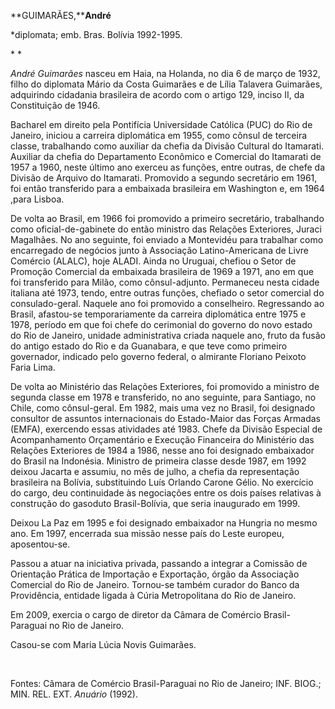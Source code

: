 **GUIMARÃES,****André**

\*diplomata; emb. Bras. Bolívia 1992-1995.

* *

*André Guimarães* nasceu em Haia, na Holanda, no dia 6 de março de 1932,
filho do diplomata Mário da Costa Guimarães e de Lília Talavera
Guimarães, adquirindo cidadania brasileira de acordo com o artigo 129,
inciso II, da Constituição de 1946.

Bacharel em direito pela Pontifícia Universidade Católica (PUC) do Rio
de Janeiro, iniciou a carreira diplomática em 1955, como cônsul de
terceira classe, trabalhando como auxiliar da chefia da Divisão Cultural
do Itamarati. Auxiliar da chefia do Departamento Econômico e Comercial
do Itamarati de 1957 a 1960, neste último ano exerceu as funções, entre
outras, de chefe da Divisão de Arquivo do Itamarati. Promovido a segundo
secretário em 1961, foi então transferido para a embaixada brasileira em
Washington e, em 1964 ,para Lisboa.

De volta ao Brasil, em 1966 foi promovido a primeiro secretário,
trabalhando como oficial-de-gabinete do então ministro das Relações
Exteriores, Juraci Magalhães. No ano seguinte, foi enviado a Montevidéu
para trabalhar como encarregado de negócios junto à Associação
Latino-Americana de Livre Comércio (ALALC), hoje ALADI. Ainda no
Uruguai, chefiou o Setor de Promoção Comercial da embaixada brasileira
de 1969 a 1971, ano em que foi transferido para Milão, como
cônsul-adjunto. Permaneceu nesta cidade italiana até 1973, tendo, entre
outras funções, chefiado o setor comercial do consulado-geral. Naquele
ano foi promovido a conselheiro. Regressando ao Brasil, afastou-se
temporariamente da carreira diplomática entre 1975 e 1978, período em
que foi chefe do cerimonial do governo do novo estado do Rio de Janeiro,
unidade administrativa criada naquele ano, fruto da fusão do antigo
estado do Rio e da Guanabara, e que teve como primeiro governador,
indicado pelo governo federal, o almirante Floriano Peixoto Faria Lima.

De volta ao Ministério das Relações Exteriores, foi promovido a ministro
de segunda classe em 1978 e transferido, no ano seguinte, para Santiago,
no Chile, como cônsul-geral. Em 1982, mais uma vez no Brasil, foi
designado consultor de assuntos internacionais do Estado-Maior das
Forças Armadas (EMFA), exercendo essas atividades até 1983. Chefe da
Divisão Especial de Acompanhamento Orçamentário e Execução Financeira do
Ministério das Relações Exteriores de 1984 a 1986, nesse ano foi
designado embaixador do Brasil na Indonésia. Ministro de primeira classe
desde 1987, em 1992 deixou Jacarta e assumiu, no mês de julho, a chefia
da representação brasileira na Bolívia, substituindo Luís Orlando Carone
Gélio. No exercício do cargo, deu continuidade às negociações entre os
dois países relativas à construção do gasoduto Brasil-Bolívia, que seria
inaugurado em 1999.

Deixou La Paz em 1995 e foi designado embaixador na Hungria no mesmo
ano. Em 1997, encerrada sua missão nesse país do Leste europeu,
aposentou-se.

Passou a atuar na iniciativa privada, passando a integrar a Comissão de
Orientação Prática de Importação e Exportação, órgão da Associação
Comercial do Rio de Janeiro. Tornou-se também curador do Banco da
Providência, entidade ligada à Cúria Metropolitana do Rio de Janeiro.

Em 2009, exercia o cargo de diretor da Câmara de Comércio
Brasil-Paraguai no Rio de Janeiro.

Casou-se com Maria Lúcia Novis Guimarães.

 

Fontes: Câmara de Comércio Brasil-Paraguai no Rio de Janeiro; INF.
BIOG.; MIN. REL. EXT. *Anuário* (1992).

 

 

 
